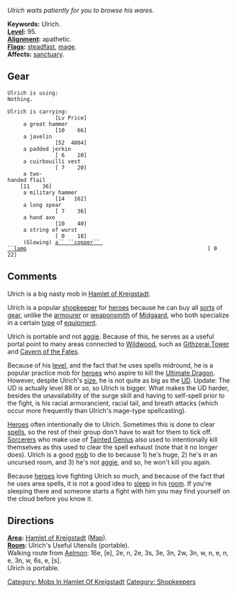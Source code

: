 *Ulrich waits patiently for you to browse his wares.*

**Keywords:** Ulrich.  
**[Level](Level "wikilink"):** 95.  
**[Alignment](Alignment "wikilink"):** apathetic.  
**[Flags](:Category:_Mob_Types "wikilink"):**
[steadfast](Sentinel_Mobs "wikilink"),
[mage](Spellcasting_Mobs "wikilink").  
**Affects:** [sanctuary](Sanctuary "wikilink").  

## Gear

`Ulrich is using:`  
`Nothing.`

`Ulrich is carrying:                                                                  [Lv Price]`  
`     a great hammer                                                                  [10    66]`  
`     a javelin                                                                       [52  4004]`  
`     a padded jerkin                                                                 [ 6    20]`  
`     a cuirbouilli vest                                                              [ 7    20]`  
`     a two-handed flail                                                              [11    36]`  
`     a military hammer                                                               [14   162]`  
`     a long spear                                                                    [ 7    36]`  
`     a hand axe                                                                      [10    40]`  
`     a string of wurst                                                               [ 0    18]`  
`     (Glowing) `[`a`` ``copper`` ``lamp`](Copper_Lamp "wikilink")`                                                         [ 0    22]`

## Comments

Ulrich is a big nasty mob in [Hamlet of
Kreigstadt](:Category:_Hamlet_Of_Kreigstadt "wikilink").

Ulrich is a popular [shopkeeper](:Category:_Shopkeepers "wikilink") for
[heroes](:Category:_Hero "wikilink") because he can buy all
[sorts](:Category:_Object_Types "wikilink") of
[gear](:Category:_Gear "wikilink"), unlike the
[armourer](Armourer "wikilink") or [weaponsmith](Weaponsmith "wikilink")
of [Midgaard](:Category:_Midgaard "wikilink"), who both specialize in a
certain [type](:Category:_Object_Types "wikilink") of
[equipment](:Category:_Gear "wikilink").

Ulrich is portable and not [aggie](Aggressive_Mobs "wikilink"). Because
of this, he serves as a useful portal point to many areas connected to
[Wildwood](:Category:_Wildwood "wikilink"), such as [Githzerai
Tower](:Category:_Githzerai_Tower "wikilink") and [Cavern of the
Fates](:Category:_Cavern_Of_The_Fates "wikilink").

Because of his [level](Level "wikilink"), and the fact that he uses
spells midround, he is a popular practice mob for
[heroes](:Category:_Hero "wikilink") who aspire to kill the [Ultimate
Dragon](Ultimate_Dragon "wikilink"). However, despite Ulrich's
[size](Level "wikilink"), he is not quite as big as the
[UD](Ultimate_Dragon "wikilink"). Update: The UD is actually level 88 or
so, so Ulrich is bigger. What makes the UD harder, besides the
unavailability of the surge skill and having to self-spell prior to the
fight, is his racial armorancient, racial tail, and breath attacks
(which occur more frequently than Ulrich's mage-type spellcasting).

[Heroes](:Category:_Hero "wikilink") often intentionally die to Ulrich.
Sometimes this is done to clear [spells](Affects "wikilink"), so the
rest of their group don't have to wait for them to tick off.
[Sorcerers](:Category:_Sorcerers "wikilink") who make use of [Tainted
Genius](Tainted_Genius "wikilink") also used to intentionally kill
themselves as this used to clear the spell exhaust (note that it no
longer does). Ulrich is a good [mob](:Category:_Mobs "wikilink") to die
to because 1) he's huge, 2) he's in an uncursed room, and 3) he's not
[aggie](Aggressive_Mobs "wikilink"), and so, he won't kill you again.

Because [heroes](:Category:_Hero "wikilink") love fighting Ulrich so
much, and because of the fact that he uses area spells, it is not a good
idea to [sleep](Sleep_(command) "wikilink") in his
[room](:Category:_Rooms "wikilink"). If you're sleeping there and
someone starts a fight with him you may find yourself on the cloud
before you know it.

## Directions

**[Area](:Category:_Areas "wikilink"):** [Hamlet of
Kreigstadt](:Category:_Hamlet_Of_Kreigstadt "wikilink")
([Map](Hamlet_Of_Kreigstadt_Map "wikilink")).  
**[Room](:Category:_Rooms "wikilink"):** Ulrich's Useful Utensils
(portable).  
Walking route from [Aelmon](Aelmon "wikilink"): 16e, \[e\], 2e, n, 2e,
3s, 3e, 3n, 2w, 3n, w, n, e, n, e, 3n, w, 6s, e, \[s\].  
Ulrich is portable.  

[Category: Mobs In Hamlet Of
Kreigstadt](Category:_Mobs_In_Hamlet_Of_Kreigstadt "wikilink")
[Category: Shopkeepers](Category:_Shopkeepers "wikilink")
